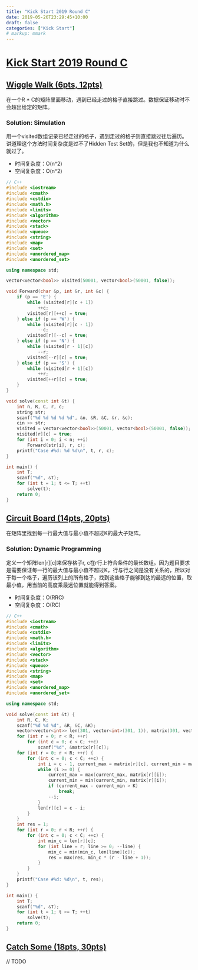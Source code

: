 ```yaml
---
title: "Kick Start 2019 Round C"
date: 2019-05-26T23:29:45+10:00
draft: false
categories: ["Kick Start"]
# markup: mmark
---
```


# [Kick Start 2019 Round C](https://codingcompetitions.withgoogle.com/kickstart/round/0000000000050ff2)

## [Wiggle Walk (6pts, 12pts)](https://codingcompetitions.withgoogle.com/kickstart/round/0000000000050ff2/0000000000150aac)

在一个R * C的矩阵里面移动，遇到已经走过的格子直接跳过。数据保证移动时不会超出给定的矩阵。

### Solution: Simulation

用一个visited数组记录已经走过的格子，遇到走过的格子则直接跳过往后遍历。讲道理这个方法时间复杂度是过不了Hidden Test Set的，但是我也不知道为什么就过了。

- 时间复杂度：O(n^2)
- 空间复杂度：O(n^2)

```C++
// C++
#include <iostream>
#include <cmath>
#include <cstdio>
#include <math.h>
#include <limits>
#include <algorithm>
#include <vector>
#include <stack>
#include <queue>
#include <string>
#include <map>
#include <set>
#include <unordered_map>
#include <unordered_set>

using namespace std;

vector<vector<bool>> visited(50001, vector<bool>(50001, false));

void Forward(char &p, int &r, int &c) {
    if (p == 'E') {
        while (visited[r][c + 1])
            ++c;
        visited[r][++c] = true;
    } else if (p == 'W') {
        while (visited[r][c - 1])
            --c;
        visited[r][--c] = true;
    } else if (p == 'N') {
        while (visited[r - 1][c])
            --r;
        visited[--r][c] = true;
    } else if (p == 'S') {
        while (visited[r + 1][c])
            ++r;
        visited[++r][c] = true;
    }
}

void solve(const int &t) {
    int n, R, C, r, c;
    string str;
    scanf("%d %d %d %d %d", &n, &R, &C, &r, &c);
    cin >> str;
    visited = vector<vector<bool>>(50001, vector<bool>(50001, false));
    visited[r][c] = true;
    for (int i = 0; i < n; ++i)
        Forward(str[i], r, c);
    printf("Case #%d: %d %d\n", t, r, c);
}

int main() {
    int T;
    scanf("%d", &T);
    for (int t = 1; t <= T; ++t)
        solve(t);
    return 0;
}
```

## [Circuit Board (14pts, 20pts)](https://codingcompetitions.withgoogle.com/kickstart/round/0000000000050ff2/0000000000150aae)

在矩阵里找到每一行最大值与最小值不超过K的最大子矩阵。

### Solution: Dynamic Programming

定义一个矩阵len[r][c]来保存格子r, c在r行上符合条件的最长数组。因为题目要求是需要保证每一行的最大值与最小值不超过K，行与行之间是没有关系的，所以对于每一个格子，遍历该列上的所有格子，找到这些格子能够到达的最远的位置，取最小值，用当前的高度乘最远位置就能得到答案。

- 时间复杂度：O(RRC)
- 空间复杂度：O(RC)

```C++
// C++
#include <iostream>
#include <cmath>
#include <cstdio>
#include <math.h>
#include <limits>
#include <algorithm>
#include <vector>
#include <stack>
#include <queue>
#include <string>
#include <map>
#include <set>
#include <unordered_map>
#include <unordered_set>

using namespace std;

void solve(const int &t) {
    int R, C, K;
    scanf("%d %d %d", &R, &C, &K);
    vector<vector<int>> len(301, vector<int>(301, 1)), matrix(301, vector<int>(301));
    for (int r = 0; r < R; ++r)
        for (int c = 0; c < C; ++c)
            scanf("%d", &matrix[r][c]);
    for (int r = 0; r < R; ++r) {
        for (int c = 0; c < C; ++c) {
            int i = c - 1, current_max = matrix[r][c], current_min = matrix[r][c];
            while (i >= 0) {
                current_max = max(current_max, matrix[r][i]);
                current_min = min(current_min, matrix[r][i]);
                if (current_max - current_min > K)
                    break;
                --i;
            }
            len[r][c] = c - i;
        }
    }
    int res = 1;
    for (int r = 0; r < R; ++r) {
        for (int c = 0; c < C; ++c) {
            int min_c = len[r][c];
            for (int line = r; line >= 0; --line) {
                min_c = min(min_c, len[line][c]);
                res = max(res, min_c * (r - line + 1));
            }
        }
    }
    printf("Case #%d: %d\n", t, res);
}

int main() {
    int T;
    scanf("%d", &T);
    for (int t = 1; t <= T; ++t)
        solve(t);
    return 0;
}
```

## [Catch Some (18pts, 30pts)](https://codingcompetitions.withgoogle.com/kickstart/round/0000000000050ff2/0000000000150a0d)

// TODO
